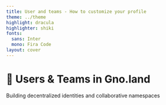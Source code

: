 ```yaml
---
title: User and teams - How to customize your profile
theme: ../theme
highlight: dracula
highlighter: shiki
fonts:
  sans: Inter
  mono: Fira Code
layout: cover
---
```



# 👤 Users & Teams in Gno.land
Building decentralized identities and collaborative namespaces

<!-- 
Focus on:
- User registration benefits
- Namespace ownership
- Team collaboration patterns
-->